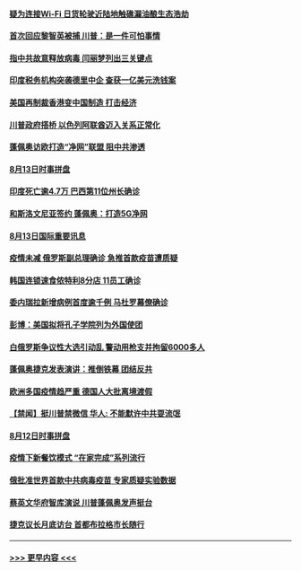 #### [疑为连接Wi-Fi 日货轮驶近陆地触礁漏油酿生态浩劫](../pages/prog202/a102917942.md?t=08141751) 
#### [首次回应黎智英被捕 川普：是一件可怕事情](../pages/prog202/a102917794.md?t=08141751) 
#### [指中共故意释放病毒 闫丽梦列出三关键点](../pages/prog202/a102917745.md?t=08141751) 
#### [印度税务机构突袭德里中企 查获一亿美元洗钱案](../pages/prog202/a102917337.md?t=08141751) 
#### [美国再制裁香港变中国制造 打击经济](../pages/prog202/a102917545.md?t=08141751) 
#### [川普政府搭桥 以色列阿联酋迈入关系正常化](../pages/prog202/a102917502.md?t=08141751) 
#### [蓬佩奥访欧打造“净网”联盟 阻中共渗透](../pages/prog202/a102917494.md?t=08141751) 
#### [8月13日时事拼盘](../pages/prog202/a102917490.md?t=08141751) 
#### [印度死亡逾4.7万 巴西第11位州长确诊](../pages/prog202/a102917393.md?t=08141751) 
#### [和斯洛文尼亚签约 蓬佩奥：打造5G净网](../pages/prog202/a102917369.md?t=08141751) 
#### [8月13日国际重要讯息](../pages/prog202/a102917208.md?t=08141751) 
#### [疫情未减 俄罗斯副总理确诊 急推首款疫苗遭质疑](../pages/prog202/a102917183.md?t=08141751) 
#### [韩国连锁速食侬特利8分店 11员工确诊](../pages/prog202/a102917156.md?t=08141751) 
#### [委内瑞拉新增病例首度逾千例 马杜罗幕僚确诊](../pages/prog202/a102917127.md?t=08141751) 
#### [彭博：美国拟将孔子学院列为外国使团](../pages/prog202/a102917085.md?t=08141751) 
#### [白俄罗斯争议性大选引动乱 警动用枪支并拘留6000多人](../pages/prog202/a102916933.md?t=08141751) 
#### [蓬佩奥捷克发表演讲：推倒铁幕 团结反共](../pages/prog202/a102916925.md?t=08141751) 
#### [欧洲多国疫情趋严重 德国人大批离境渡假](../pages/prog202/a102916706.md?t=08141751) 
#### [【禁闻】挺川普禁微信 华人: 不能默许中共耍流氓](../pages/prog202/a102916843.md?t=08141751) 
#### [8月12日时事拼盘](../pages/prog202/a102916767.md?t=08141751) 
#### [疫情下新餐饮模式 “在家完成”系列流行](../pages/prog202/a102916764.md?t=08141751) 
#### [俄批准世界首款中共病毒疫苗 专家质疑实验数据](../pages/prog202/a102916536.md?t=08141751) 
#### [蔡英文华府智库演说 川普蓬佩奥发声挺台](../pages/prog202/a102916749.md?t=08141751) 
#### [捷克议长月底访台 首都布拉格市长随行](../pages/prog202/a102916689.md?t=08141751) 

----
#### [ >>> 更早内容 <<< ](../indexes/prog202-earlier.md)

